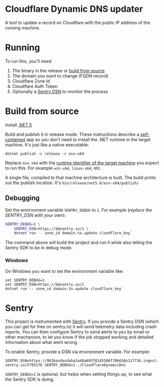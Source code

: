 # Cloudflare Dynamic DNS updater

A tool to update a record on Cloudflare with the public IP address of the running machine.

# Running

To run this, you'll need:

1. The binary in the release or [build from source](#-Build-from-source)
2. The domain you want to change (FQDN record)
3. Cloudflare Zone Id
4. Cloudflare Auth Token
5. Optionally a [Sentry DSN](https://docs.sentry.io/product/sentry-basics/dsn-explainer/) to monitor the process

# Build from source

Install [.NET 5](http://dot.net/)

Build and publish it in release mode. These instructions describe a [self-contained](https://docs.microsoft.com/en-us/dotnet/core/deploying/#publish-self-contained) app so you don't need to install the .NET runtime in the target machine. It's just like a native executable:

`dotnet publish -c release -r osx-x64`

Replace `osx-x64` with the [runtime identifier of the target machine](https://docs.microsoft.com/en-us/dotnet/core/rid-catalog#using-rids) you expect to run this. For example `win-x64`, `linux-x64`, etc.

A single file, compiled to that machine architecture is built.
The build prints out the publish location. It's `bin/release/net5.0/osx-x64/publish/`

## Debugging

Set the environment variable `SENTRY_DEBUG` to `1`. For example (*replace the SENTRY_DSN with your own*):

```sh
SENTRY_DEBUG=1 \
    SENTRY_DSN=https://k@sentry.io/1 \
    dotnet run -- zone_id domain.to.update cloudflare_key`
```

The command above will build the project and run it while also telling the Sentry SDK to be in debug mode.

### Windows

On Windows you want to set the environment variable like:

```batch
set SENTRY_DEBUG=1
set SENTRY_DSN=https://k@sentry.io/1
dotnet run -- zone_id domain.to.update cloudflare_key`
```

# Sentry

This project is instrumented with [Sentry](https://sentry.io). If you provide a Sentry DSN (which you can get for free on sentry.io) it will send telemetry data including crash reports. You can then configure Sentry to send alerts to you by email or other mechanism, to let you know if the job stopped working and detailed information about what went wrong.

To enable Sentry, provide a DSN via environment variable. For example:

`SENTRY_DSN=https://963basdasdaba3a48a69378145586f70b65@o117736.ingest.sentry.io/5703176 SENTRY_DEBUG=1 ./CloudflareDynamicDns`

`SENTRY_DEBUG=1` is optional, but helps when setting things up, to see what the Sentry SDK is doing.